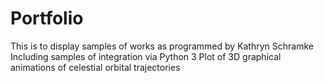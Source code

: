 # Portfolio
This is to display samples of works as programmed by Kathryn Schramke
Including samples of integration via Python 3
Plot of 3D graphical animations of celestial orbital trajectories
